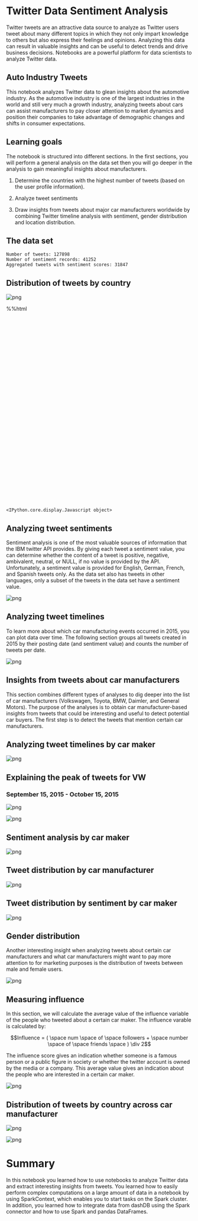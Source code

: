 
# Twitter Data Sentiment Analysis

Twitter tweets are an attractive data source to analyze
as Twitter users tweet about many different topics in which
they not only impart knowledge to others but also express
their feelings and opinions. Analyzing this data can result
in valuable insights and can be useful to detect trends and
drive business decisions. Notebooks are a powerful platform
for data scientists to analyze Twitter data.

## Auto Industry Tweets

This notebook analyzes Twitter data to glean insights about
the automotive industry. As the automotive industry is one of
the largest industries in the world and still very much a growth
industry, analyzing tweets about cars can assist manufacturers
to pay closer attention to market dynamics and position their
companies to take advantage of demographic changes and shifts
in consumer expectations.

## Learning goals

The notebook is structured into different sections. In the first
sections, you will perform a general analysis on the data set then
you will go deeper in the analysis to gain meaningful insights
about manufacturers.

1. Determine the countries with the highest number of tweets
   (based on the user profile information).

2. Analyze tweet sentiments

3. Draw insights from tweets about major car manufacturers worldwide
   by combining Twitter timeline analysis with sentiment, gender
   distribution and location distribution.















## The data set





    Number of tweets: 127898
    Number of sentiment records: 41252
    Aggregated tweets with sentiment scores: 31847




## Distribution of tweets by country








![png](dsx-twitter-journey_files/dsx-twitter-journey_15_0.png)


%%html
<div id="plot_div" style="width: 900px; height: 500px;"></div>






    <IPython.core.display.Javascript object>





## Analyzing tweet sentiments

Sentiment analysis is one of the most valuable sources of information
that the IBM twitter API provides. By giving each tweet a sentiment
value, you can determine whether the content of a tweet is positive,
negative, ambivalent, neutral, or NULL, if no value is provided by
the API. Unfortunately, a sentiment value is provided for English,
German, French, and Spanish tweets only. As the data set also has tweets
in other languages, only a subset of the tweets in the data set have
a sentiment value.






![png](dsx-twitter-journey_files/dsx-twitter-journey_21_0.png)




## Analyzing tweet timelines

To learn more about which car manufacturing events occurred in 2015, you can
plot data over time. The following section groups all tweets created in 2015
by their posting date (and sentiment value) and counts the number of tweets
per date.








![png](dsx-twitter-journey_files/dsx-twitter-journey_26_0.png)




## Insights from tweets about car manufacturers

This section combines different types of analyses to dig deeper
into the list of car manufacturers (Volkswagen, Toyota, BMW,
Daimler, and  General Motors). The purpose of the analyses is to
obtain car manufacturer-based insights from tweets that could be
interesting and useful to detect potential car buyers. The first
step is to detect the tweets that mention certain car manufacturers.



## Analyzing tweet timelines by car maker






![png](dsx-twitter-journey_files/dsx-twitter-journey_32_0.png)


## Explaining the peak of tweets for VW
### September 15, 2015 - October 15, 2015






![png](dsx-twitter-journey_files/dsx-twitter-journey_35_0.png)





![png](dsx-twitter-journey_files/dsx-twitter-journey_36_0.png)




## Sentiment analysis by car maker






![png](dsx-twitter-journey_files/dsx-twitter-journey_40_0.png)


## Tweet distribution by car manufacturer






![png](dsx-twitter-journey_files/dsx-twitter-journey_43_0.png)


## Tweet distribution by sentiment by car maker






![png](dsx-twitter-journey_files/dsx-twitter-journey_46_0.png)


## Gender distribution 

Another interesting insight when analyzing tweets about certain
car manufacturers and what car manufacturers might want to pay
more attention to for marketing purposes is the distribution of
tweets between male and female users.






![png](dsx-twitter-journey_files/dsx-twitter-journey_49_0.png)


## Measuring influence

In this section, we will calculate the average value of the influence
variable of the people who tweeted about a certain car maker. The
influence varable is calculated by:

$$Influence = ( \space num \space of \space followers +
\space number \space of \space friends \space ) \div 2$$

The influence score gives an indication whether someone is a famous
person or a public figure in society or whether the twitter account
is owned by the media or a company. This average value gives an
indication about the people who are interested in a certain car maker.










![png](dsx-twitter-journey_files/dsx-twitter-journey_54_0.png)




## Distribution of tweets by country across car manufacturer






![png](dsx-twitter-journey_files/dsx-twitter-journey_58_0.png)





![png](dsx-twitter-journey_files/dsx-twitter-journey_59_0.png)


# Summary
In this notebook you learned how to use notebooks to analyze Twitter
data and extract interesting insights from tweets. You learned how to
easily perform complex computations on a large amount of data in a
notebook by using SparkContext, which enables you to start tasks on the
Spark cluster. In addition, you learned how to integrate data from dashDB
using the Spark connector and how to use Spark and pandas DataFrames.
